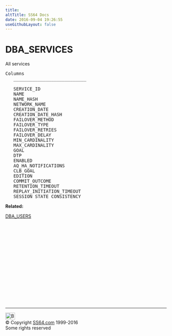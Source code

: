 ```yaml
---
title:
altTitle: SS64 Docs
date: 2016-09-04 19:26:55
useGithubLayout: false
---
```

<!-- #BeginLibraryItem "/Library/head_orad.lbi" --><!-- #EndLibraryItem --><h1>DBA_SERVICES</h1>
<p> All services</p> 
 
<pre>Columns
   ___________________________
 
   SERVICE_ID
   NAME
   NAME_HASH
   NETWORK_NAME
   CREATION_DATE
   CREATION_DATE_HASH
   FAILOVER_METHOD
   FAILOVER_TYPE
   FAILOVER_RETRIES
   FAILOVER_DELAY
   MIN_CARDINALITY
   MAX_CARDINALITY
   GOAL
   DTP
   ENABLED
   AQ_HA_NOTIFICATIONS
   CLB_GOAL
   EDITION
   COMMIT_OUTCOME
   RETENTION_TIMEOUT
   REPLAY_INITIATION_TIMEOUT
   SESSION_STATE_CONSISTENCY</pre>
<p><b>Related:</b></p>
<p><a href="DBA_USERS.html">DBA_USERS</a></p><!-- #BeginLibraryItem "/Library/foot_orad.lbi" --><p>
<!-- oracle-footer -->
<ins class="adsbygoogle" style="display:inline-block;width:300px;height:250px" data-ad-client="ca-pub-6140977852749469" data-ad-slot="4275490898"></ins>
<script>
(adsbygoogle = window.adsbygoogle || []).push({});
</script></p>
<hr>
<div id="bl" class="footer"><a href="DBA_SERVICES.html#"><img src="../images/top.png" width="30" height="22" alt="Back to the Top"></a></div>
<div id="br" class="footer, tagline">© Copyright <a href="../index.html">SS64.com</a> 1999-2016<br>
Some rights reserved</div>
<!-- #EndLibraryItem -->

